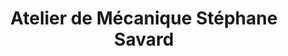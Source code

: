 ---
title: "Atelier de Mécanique Stéphane Savard"
url: /saint-victor/atelier-de-mecanique-stephane-savard/
shop: car repair
---